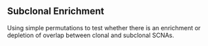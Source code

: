 Subclonal Enrichment
---

Using simple permutations to test whether there is
an enrichment or depletion of overlap between clonal
and subclonal SCNAs.
